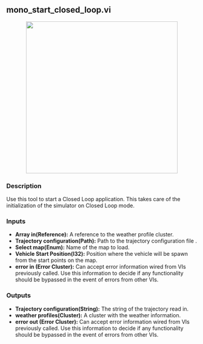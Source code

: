 ## mono_start_closed_loop.vi
<p align="center">
<img src="https://github.com/monoDriveIO/documentation/raw/master/WikiPhotos/LV_client/tools/mono__start__closed__loopc.png" 
width="400"/>
</p>

### Description 
Use this tool to start a Closed Loop  application. This takes care of the initialization of the simulator on Closed Loop mode. 

### Inputs
- **Array in(Reference):** A reference to the weather profile cluster.
- **Trajectory configuration(Path):** Path to the trajectory configuration file .
- **Select map(Enum):** Name of the map to load.
- **Vehicle Start Position(I32):** Position where the vehicle will be spawn from the start points on the map.
- **error in (Error Cluster):** Can accept error information wired from VIs previously called. Use this information to decide if any functionality should be bypassed in the event of errors from other VIs.


### Outputs
- **Trajectory configuration(String):** The string of the trajectory read in.
- **weather profiles(Cluster):** A cluster with the weather information.
- **error out (Error Cluster):** Can accept error information wired from VIs previously called. Use this information to decide if any functionality should be bypassed in the event of errors from other VIs.
